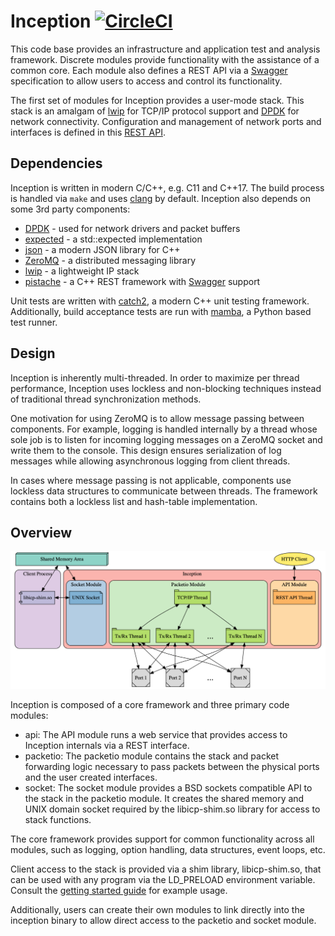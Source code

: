 # Inception [![CircleCI](https://circleci.com/gh/SpirentOrion/inception-core.svg?style=shield&circle-token=bca4a01889f21771b4f3e6461edb67b764e772b4)](https://circleci.com/gh/SpirentOrion/inception-core)

This code base provides an infrastructure and application test and analysis
framework.  Discrete modules provide functionality with the assistance of a
common core.  Each module also defines a REST API via a [Swagger](https://swagger.io)
specification to allow users to access and control its functionality.

The first set of modules for Inception provides a user-mode stack.  This
stack is an amalgam of [lwip](https://savannah.nongnu.org/projects/lwip/) for
TCP/IP protocol support and [DPDK](https://www.dpdk.org) for network connectivity.
Configuration and management of network ports and interfaces is defined in this
[REST API](api/schema/v1/inception-core.yaml).

## Dependencies

Inception is written in modern C/C++, e.g. C11 and C++17. The build process is
handled via `make` and uses [clang](https://clang.llvm.org) by default.  Inception
also depends on some 3rd party components:

* [DPDK](https://www.dpdk.org) - used for network drivers and packet buffers
* [expected](https://github.com/TartanLlama/expected) - a std::expected implementation
* [json](https://github.com/nlohmann/json) - a modern JSON library for C++
* [ZeroMQ](http://zeromq.org) - a distributed messaging library
* [lwip](https://savannah.nongnu.org/projects/lwip/) - a lightweight IP stack
* [pistache](http://pistache.io) - a C++ REST framework with [Swagger](https://swagger.io)
  support

Unit tests are written with [catch2](https://github.com/catchorg/Catch2), a modern C++
unit testing framework.  Additionally, build acceptance tests are run with
[mamba](https://github.com/nestorsalceda/mamba), a Python based test runner.

## Design

Inception is inherently multi-threaded.  In order to maximize per thread
performance, Inception uses lockless and non-blocking techniques instead
of traditional thread synchronization methods.

One motivation for using ZeroMQ is to allow message passing between components.
For example, logging is handled internally by a thread whose sole job is to
listen for incoming logging messages on a ZeroMQ socket and write them to the
console. This design  ensures serialization of log messages while allowing
asynchronous logging from client threads.

In cases where message passing is not applicable, components use lockless
data structures to communicate between threads.  The framework contains
both a lockless list and hash-table implementation.

## Overview

![Inception components](doc/images/block_diagram.png)

Inception is composed of a core framework and three primary code modules:

* api: The API module runs a web service that provides access to Inception
  internals via a REST interface.
* packetio: The packetio module contains the stack and packet forwarding logic
  necessary to pass packets between the physical ports and the user created
  interfaces.
* socket: The socket module provides a BSD sockets compatible API to the
  stack in the packetio module.  It creates the shared memory and UNIX domain
  socket required by the libicp-shim.so library for access to stack functions.

The core framework provides support for common functionality across all
modules, such as logging, option handling, data structures, event loops, etc.

Client access to the stack is provided via a shim library, libicp-shim.so, that can be
used with any program via the LD_PRELOAD environment variable.  Consult the
[getting started guide](doc/GETTING_STARTED.md) for example usage.

Additionally, users can create their own modules to link directly into the inception
binary to allow direct access to the packetio and socket module.
